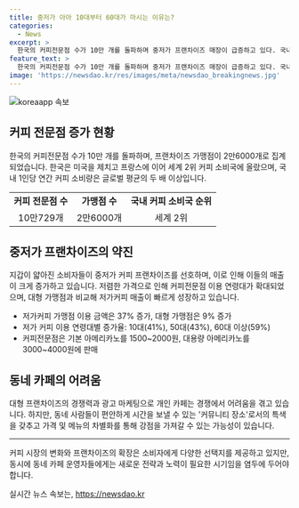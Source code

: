 ```yaml
---
title: 중저가 아아 10대부터 60대가 마시는 이유는?
categories:
  - News
excerpt: >
  한국의 커피전문점 수가 10만 개를 돌파하며 중저가 프랜차이즈 매장이 급증하고 있다. 국내 커피 소비량이 증가하고, 소비자들이 중저가 커피를 선호하며 대형 가맹점보다 매출이 증가했다. 이로 인해 동네 카페를 운영하는 자영업자들은 경쟁에 시름을 품고 있으며, 대형 프랜차이즈가 강한 마케팅과 유명인과의 협업을 통해 인지도를 높이고 있다. 하지만 교수는 개인 카페가 동네 사람들에게 특별한 경험을 제공할 수 있다고 언급하며 차별화된 요소를 마련함으로써 강점을 가질 수 있다고 말했다.
feature_text: >
  한국의 커피전문점 수가 10만 개를 돌파하며 중저가 프랜차이즈 매장이 급증하고 있다. 국내 커피 소비량이 증가하고, 소비자들이 중저가 커피를 선호하며 대형 가맹점보다 매출이 증가했다. 이로 인해 동네 카페를 운영하는 자영업자들은 경쟁에 시름을 품고 있으며, 대형 프랜차이즈가 강한 마케팅과 유명인과의 협업을 통해 인지도를 높이고 있다. 하지만 교수는 개인 카페가 동네 사람들에게 특별한 경험을 제공할 수 있다고 언급하며 차별화된 요소를 마련함으로써 강점을 가질 수 있다고 말했다.
image: 'https://newsdao.kr/res/images/meta/newsdao_breakingnews.jpg'
---
```


<p><img src="https://newsdao.kr/res/images/meta/newsdao_breakingnews.jpg" alt="koreaapp 속보" /></p>

<h2 data-ke-size="size26">커피 전문점 증가 현황</h2>

<p data-ke-size="size16">한국의 커피전문점 수가 10만 개를 돌파하며, 프랜차이즈 가맹점이 2만6000개로 집계되었습니다. 한국은 미국을 제치고 프랑스에 이어 세계 2위 커피 소비국에 올랐으며, 국내 1인당 연간 커피 소비량은 글로벌 평균의 두 배 이상입니다.</p>

<table>
  <tr>
    <td style="text-align: center; height: 17px;"><b>커피 전문점 수</b></td>
    <td style="text-align: center; height: 17px;"><b>가맹점 수</b></td>
    <td style="text-align: center; height: 17px;"><b>국내 커피 소비국 순위</b></td>
  </tr>
  <tr>
    <td style="text-align: center; height: 17px;">10만729개</td>
    <td style="text-align: center; height: 17px;">2만6000개</td>
    <td style="text-align: center; height: 17px;">세계 2위</td>
  </tr>
</table>

<h2 data-ke-size="size26">중저가 프랜차이즈의 약진</h2>

<p data-ke-size="size16">지갑이 얇아진 소비자들이 중저가 커피 프랜차이즈를 선호하며, 이로 인해 이들의 매출이 크게 증가하고 있습니다. 저렴한 가격으로 인해 커피전문점 이용 연령대가 확대되었으며, 대형 가맹점과 비교해 저가커피 매출이 빠르게 성장하고 있습니다.</p>

<ul>
  <li>저가커피 가맹점 이용 금액은 37% 증가, 대형 가맹점은 9% 증가</li>
  <li>저가 커피 이용 연령대별 증가율: 10대(41%), 50대(43%), 60대 이상(59%)</li>
  <li>커피전문점은 기본 아메리카노를 1500~2000원, 대용량 아메리카노를 3000~4000원에 판매</li>
</ul>

<h2 data-ke-size="size26">동네 카페의 어려움</h2>

<p data-ke-size="size16">대형 프랜차이즈의 경쟁력과 광고 마케팅으로 개인 카페는 경쟁에서 어려움을 겪고 있습니다. 하지만, 동네 사람들이 편안하게 시간을 보낼 수 있는 '커뮤니티 장소'로서의 특색을 갖추고 가격 및 메뉴의 차별화를 통해 강점을 가져갈 수 있는 가능성이 있습니다.</p>

<hr>

<p data-ke-size="size16">커피 시장의 변화와 프랜차이즈의 확장은 소비자에게 다양한 선택지를 제공하고 있지만, 동시에 동네 카페 운영자들에게는 새로운 전략과 노력이 필요한 시기임을 염두에 두어야 합니다.</p>
실시간 뉴스 속보는, <a href="https://newsdao.kr" rel="dofollow">https://newsdao.kr</a>


